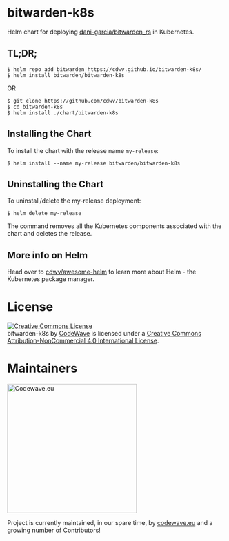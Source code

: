 # bitwarden-k8s

Helm chart for deploying [dani-garcia/bitwarden_rs](https://github.com/dani-garcia/bitwarden_rs) in Kubernetes.

## TL;DR;

```console
$ helm repo add bitwarden https://cdwv.github.io/bitwarden-k8s/
$ helm install bitwarden/bitwarden-k8s
```

OR

```console
$ git clone https://github.com/cdwv/bitwarden-k8s
$ cd bitwarden-k8s
$ helm install ./chart/bitwarden-k8s
```

## Installing the Chart

To install the chart with the release name `my-release`:

```console
$ helm install --name my-release bitwarden/bitwarden-k8s
```

## Uninstalling the Chart

To uninstall/delete the my-release deployment:

```console
$ helm delete my-release
```

The command removes all the Kubernetes components associated with the chart and deletes the release.

## More info on Helm

Head over to [cdwv/awesome-helm](https://github.com/cdwv/awesome-helm) to learn more about Helm - the Kubernetes package manager.

# License

<a rel="license" href="http://creativecommons.org/licenses/by-nc/4.0/"><img alt="Creative Commons License" style="border-width:0" src="https://i.creativecommons.org/l/by-nc/4.0/88x31.png" /></a><br /><span xmlns:dct="http://purl.org/dc/terms/" href="http://purl.org/dc/dcmitype/InteractiveResource" property="dct:title" rel="dct:type">bitwarden-k8s</span> by <a xmlns:cc="http://creativecommons.org" href="https://codewave.eu" property="cc:attributionName" rel="cc:attributionURL">CodeWave</a> is licensed under a <a rel="license" href="http://creativecommons.org/licenses/by-nc/4.0/">Creative Commons Attribution-NonCommercial 4.0 International License</a>.

# Maintainers

[<img width="300" title="Codewave.eu" src="cdwv-logo-new.svg">](http://codewave.eu)

Project is currently maintained, in our spare time, by [codewave.eu](http://codewave.eu) and a growing number of Contributors!
